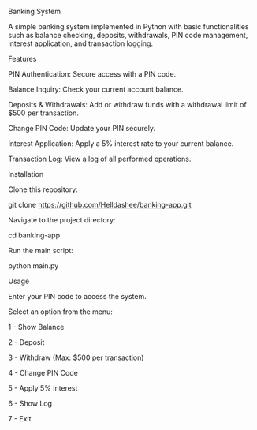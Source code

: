 Banking System

A simple banking system implemented in Python with basic functionalities such as balance checking, deposits, withdrawals, PIN code management, interest application, and transaction logging.

Features

PIN Authentication: Secure access with a PIN code.

Balance Inquiry: Check your current account balance.

Deposits & Withdrawals: Add or withdraw funds with a withdrawal limit of $500 per transaction.

Change PIN Code: Update your PIN securely.

Interest Application: Apply a 5% interest rate to your current balance.

Transaction Log: View a log of all performed operations.

Installation

Clone this repository:

git clone https://github.com/Helldashee/banking-app.git

Navigate to the project directory:

cd banking-app

Run the main script:

python main.py

Usage

Enter your PIN code to access the system.

Select an option from the menu:

1 - Show Balance

2 - Deposit

3 - Withdraw (Max: $500 per transaction)

4 - Change PIN Code

5 - Apply 5% Interest

6 - Show Log

7 - Exit
